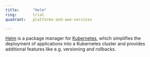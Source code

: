 ```yaml
---
title:      "Helm"
ring:       trial
quadrant:   platforms-and-aoe-services

---
```

[Helm](https://helm.sh/) is a package manager for [Kubernetes](https://kubernetes.io/), which simplifies the deployment
of applications into a Kubernetes cluster and provides additional features like e.g. versioning and rollbacks.

